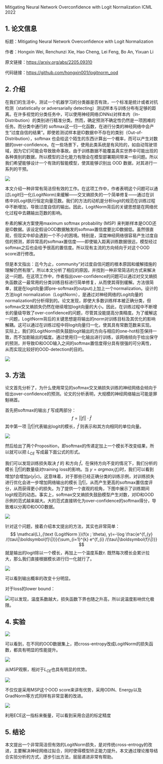 Mitigating Neural Network Overconfidence with Logit Normalization										ICML 2022

## 1. 论文信息

标题：Mitigating Neural Network Overconfidence with Logit Normalization

作者：Hongxin Wei, Renchunzi Xie, Hao Cheng, Lei Feng, Bo An, Yixuan Li

原文链接：https://arxiv.org/abs/2205.09310

代码链接：https://github.com/hongxin001/logitnorm_ood

## 2. 介绍

在我们的生活中，测试一个机器学习的分类器是否有效，一个标准是统计或者对抗检测（statistically or adversarially detecting）测试样本与训练分布有足够的距离。在许多视觉的分类任务中，可以使用神经网络(DNNs)对样本内（In-Distribution）的类别进行精准分类。然而，确定预测不确定性仍然是一项困难的任务。而分类中通行的 softmax这一归一化函数，在进行分类的神经网络中会产生“过度自信的结果”。即使若测试样本是ID数据中不存在的类别（Out-of-Distribution），softmax 也会给这个陌生的东西计算出一个概率，而可以产生对数据的over-confidence。在一些场景下，使用此类系统是有风险的，如自动驾驶领域，因为它们可能会导致致命事故。由于训练数据不能覆盖真实世界中可能出现的各种类别的数据，所以模型的泛化能力有限会在模型部署期间带来一些问题。所以我们希望能够设计一个有效的智能模型，使其能够识别出 OOD 数据，对其进行一系列的干预。

![](https://img-blog.csdnimg.cn/46edacaa7534422cb83e92d3651c9f73.png)

本文介绍一种非常有简洁但有效的工作。在这项工作中，作者表明这个问题可以通过Logit归一化(LogitNorm)来缓解——交叉熵损失的一个简单修复——通过在训练中对Logit执行恒定向量范数。我们的方法的动机是分析logit的规范在训练过程中不断增加，导致过度自信的输出。因此，LogitNorm背后的关键思想是在网络优化过程中去耦输出范数的影响。

朴素的解决方案使用maximum softmax probability (MSP) 来判断样本是OOD还是ID数据。该设定假设OOD数据触发的softmax置信度要比ID数据低。虽然很直观，但现实中却会遇到一个不小的困境。特别是，深度神经网络很容易产生过度自信的预测，即异常高的softmax置信度——即使输入距离训练数据很远，模型经过softmax之后也会给予很高的置信度。所以现有主流的方向倾向于对这个OOD score进行修改。

但是本文指出：迄今为止，community“对过度自信问题的根本原因和缓解措施的理解仍然有限”。所以本文分析了相应的原因，并找到一种非常简洁的方式来解决这一问题。在这项工作中，作者指出over-confidence的问题可以通过对交叉熵损失函数这一最常用的分类训练目标进行简单修复，从而使其得到缓解。方法很简单，就是在logit向量(即pre-softmax的output)上加上一个normalization。设计的方法logit normalization（LogitNorm），是通过对神经网络的Logit向量的normalization的分析得到的。论文发现，即使大多数训练样本被正确分类，但softmax交叉熵损失仍然在继续增加logit向量的大小。因此，在训练过程中不断增长的量级导致了over-confidence的问题，尽管其没能提高分类精度。为了缓解这一问题，LogitNorm背后的关键思想是将输出的norm对训练目标及其优化的影响解耦。这可以通过在训练过程中将logit向量归一化，使其具有常数范数来实现。实际上，我们的LogitNorm损失鼓励logit输出的方向与相应的one-hot标签保持一致，而不加剧输出的幅度。通过使用归一化输出进行训练，该网络倾向于给出保守的预测，并导致ID和OOD输入之间的softmax置信度得分具有很强的可分离性，从而实现比较好的OOD-detection的目的。

![](https://img-blog.csdnimg.cn/5044fd2bbd18408598e173eaf5796b54.png)

## 3. 方法

论文首先分析了，为什么使用常见的softmax交叉熵损失训练的神经网络会倾向于给出over-confidence的预测。论文的分析表明，大规模的神经网络输出可能是罪魁祸首。

首先把softmax的输出 $f$ 写成两部分：
$$
f=||f|| \cdot \hat{f}
$$
其中第一项 $||f||$代表输出logit的模长，$\hat{f}$ 则表示和其方向相同的单位向量。

![](https://img-blog.csdnimg.cn/b27e220251e24f97aa302538a5f9decc.png)

然后给出了两个Proposition，即softmax的传递定加上一个模长不改变结果，所以就可以把 $L_{CE}$ 写成最下面公式的形式。

我们可以发现训练损失取决 $f$ 的 和方向 $\hat{f}$。在保持方向不变的情况下，我们分析的模长 $||f||$的数量级对training loss的影响。当 $y = arg max_i (f_i)$时，我们可以看到增加f会增加$p(y | c)$。这意味着，对于那些已经正确分类的训练示例，对训练损失进行优化会进一步增加网络输出的模长 $||f||$，从而产生更高的softmax置信度评分，从而获得更小的损失。为了提供一个直观的视角，下图中展示了训练期间logit规范的动态。事实上，softmax交叉熵损失鼓励模型产生对数，对ID和OOD示例的范式越来越大。大的范式直接转化为over-confidence的softmax得分，导致难以分离ID和OOD数据。

![](https://img-blog.csdnimg.cn/db674099945c48b68e2b53a5953e519d.png)

针对这个问题，接着介绍本文提出的方法，其实也非常简单：
$$
\mathcal{L}_{\text {LogitNorm }}(f(x ; \theta), y)=-\log \frac{e^{f_{y} /(\tau\|\boldsymbol{f}\|)}}{\sum_{i=1}^{k} e^{f_{i} /(\tau\|\boldsymbol{f}\|)}}
$$
就是输出的logit除以一个模长，再加上一个温度系数$\tau$. 既然每次模长会累计拉大，那么我们直接根据模长进行归一化就行了。

![](https://img-blog.csdnimg.cn/2dca9de3ec684a8ba29409dc134a32bb.png)

可以看到输出概率的改变十分明显。

对于loss的lower bound：

![](https://img-blog.csdnimg.cn/150d02699f594ebfb05fc3714a584ae9.png)可以发现，温度系数越大，损失函数下界也随之升高，所以说温度影响优化极限。

## 4. 实验

![](https://img-blog.csdnimg.cn/463f88e8913541b49f1a8731fde75419.png)

可以看到，在不同的OOD数据集上，把cross-entropy改成LogitNorm的损失函数，都具有明显的性能提升。

![](https://img-blog.csdnimg.cn/06ae207691f74ee18ecf552099f78693.png)

从MSP观察，相对于$L_{CE}$也具有明显的优势。

![](https://img-blog.csdnimg.cn/fba58cae9e6e4effbff9f8ab81420698.png)

不仅仅是采用MSP这个OOD score来讲有优势，采用ODIN、Energy以及GradNorm等方式同样有非常显著的改进。

![](https://img-blog.csdnimg.cn/7d374c50502544ccadc526bf886088cf.png)

利用ECE这一指标来衡量，可以看到采用合适的标定精度

## 5. 结论

本文提出一个非常简洁但有效的LogitNorm损失，是对传统cross-entrogy的改进，主要解决神经网络过拟合，同时使得模型矫正能力提升。本文通过理论推导结合实验分析的方式，逐步引出方法，层层递进非常有帮助。